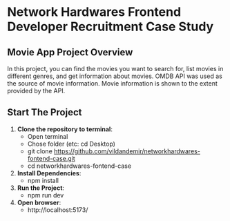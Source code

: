 # Network Hardwares Frontend Developer Recruitment Case Study

## Movie App Project Overview

In this project, you can find the movies you want to search for, list movies in different genres, and get information about movies.
OMDB API was used as the source of movie information.
Movie information is shown to the extent provided by the API.

## Start The Project

1. **Clone the repository to terminal**:
   - Open terminal
   - Chose folder (etc: cd Desktop)
   - git clone https://github.com/vildandemir/networkhardwares-fontend-case.git
   - cd networkhardwares-fontend-case
2. **Install Dependencies**:
   - npm install
3. **Run the Project**:
   - npm run dev
4. **Open browser**:
   - http://localhost:5173/
